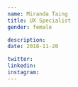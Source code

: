 ```yaml
---
name: Miranda Taing
title: UX Specialist
gender: female

description:
date: 2018-11-20

twitter: 
linkedin:
instagram:
---
```

